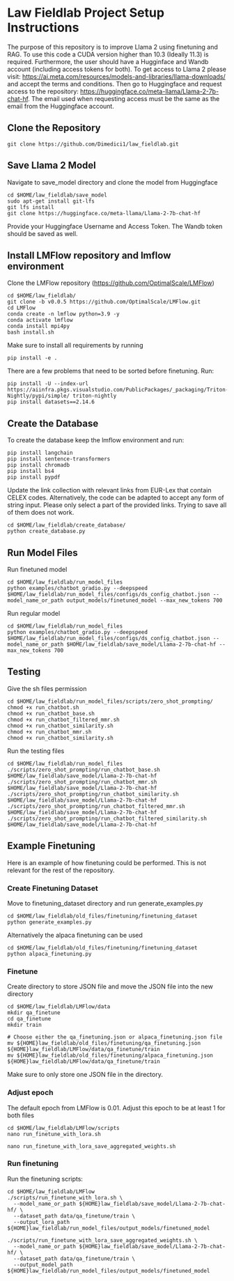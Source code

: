 # Law Fieldlab Project Setup Instructions
The purpose of this repository is to improve Llama 2 using finetuning and RAG. To use this code a CUDA version higher than 10.3 (Ideally 11.3) is required. Furthermore, the user should have a Hugginface and Wandb account (including access tokens for both). To get access to Llama 2 please visit: https://ai.meta.com/resources/models-and-libraries/llama-downloads/ and accept the terms and conditions. Then go to Huggingface and request access to the repository: https://huggingface.co/meta-llama/Llama-2-7b-chat-hf. The email used when requesting access must be the same as the email from the Huggingface account.


## Clone the Repository
```
git clone https://github.com/Dimedici1/law_fieldlab.git
```

## Save Llama 2 Model
Navigate to save_model directory and clone the model from Huggingface
```
cd $HOME/law_fieldlab/save_model
sudo apt-get install git-lfs
git lfs install
git clone https://huggingface.co/meta-llama/Llama-2-7b-chat-hf

```
Provide your Huggingface Username and Access Token. The Wandb token should be saved as well.

## Install LMFlow repository and lmflow environment
Clone the LMFlow repository (https://github.com/OptimalScale/LMFlow)
```
cd $HOME/law_fieldlab/
git clone -b v0.0.5 https://github.com/OptimalScale/LMFlow.git
cd LMFlow
conda create -n lmflow python=3.9 -y
conda activate lmflow
conda install mpi4py
bash install.sh

```

Make sure to install all requirements by running
```
pip install -e .
```
There are a few problems that need to be sorted before finetuning. Run:

```
pip install -U --index-url https://aiinfra.pkgs.visualstudio.com/PublicPackages/_packaging/Triton-Nightly/pypi/simple/ triton-nightly
pip install datasets==2.14.6

```

## Create the Database
To create the database keep the lmflow environment and run:
```
pip install langchain
pip install sentence-transformers
pip install chromadb
pip install bs4
pip install pypdf

```

Update the link collection with relevant links from EUR-Lex that contain CELEX codes. Alternatively, the code can be adapted to accept any form of string input. Please only select a part of the provided links. Trying to save all of them does not work.
```
cd $HOME/law_fieldlab/create_database/
python create_database.py
```
## Run Model Files
Run finetuned model
```
cd $HOME/law_fieldlab/run_model_files
python examples/chatbot_gradio.py --deepspeed $HOME/law_fieldlab/run_model_files/configs/ds_config_chatbot.json --model_name_or_path output_models/finetuned_model --max_new_tokens 700
```
Run regular model
```
cd $HOME/law_fieldlab/run_model_files
python examples/chatbot_gradio.py --deepspeed $HOME/law_fieldlab/run_model_files/configs/ds_config_chatbot.json --model_name_or_path $HOME/law_fieldlab/save_model/Llama-2-7b-chat-hf --max_new_tokens 700

```

## Testing

Give the sh files permission
```
cd $HOME/law_fieldlab/run_model_files/scripts/zero_shot_prompting/
chmod +x run_chatbot.sh
chmod +x run_chatbot_base.sh
chmod +x run_chatbot_filtered_mmr.sh
chmod +x run_chatbot_similarity.sh
chmod +x run_chatbot_mmr.sh
chmod +x run_chatbot_similarity.sh

```
Run the testing files
```
cd $HOME/law_fieldlab/run_model_files
./scripts/zero_shot_prompting/run_chatbot_base.sh $HOME/law_fieldlab/save_model/Llama-2-7b-chat-hf
./scripts/zero_shot_prompting/run_chatbot_mmr.sh $HOME/law_fieldlab/save_model/Llama-2-7b-chat-hf
./scripts/zero_shot_prompting/run_chatbot_similarity.sh $HOME/law_fieldlab/save_model/Llama-2-7b-chat-hf
./scripts/zero_shot_prompting/run_chatbot_filtered_mmr.sh $HOME/law_fieldlab/save_model/Llama-2-7b-chat-hf
./scripts/zero_shot_prompting/run_chatbot_filtered_similarity.sh $HOME/law_fieldlab/save_model/Llama-2-7b-chat-hf

```

## Example Finetuning

Here is an example of how finetuning could be performed. This is not relevant for the rest of the repository.

### Create Finetuning Dataset
Move to finetuning_dataset directory and run generate_examples.py
```
cd $HOME/law_fieldlab/old_files/finetuning/finetuning_dataset
python generate_examples.py
```
Alternatively the alpaca finetuning can be used
```
cd $HOME/law_fieldlab/old_files/finetuning/finetuning_dataset
python alpaca_finetuning.py
```

### Finetune
Create directory to store JSON file and move the JSON file into the new directory
```
cd $HOME/law_fieldlab/LMFlow/data
mkdir qa_finetune
cd qa_finetune
mkdir train

# Choose either the qa_finetuning.json or alpaca_finetuning.json file
mv ${HOME}law_fieldlab/old_files/finetuning/qa_finetuning.json ${HOME}law_fieldlab/LMFlow/data/qa_finetune/train
mv ${HOME}law_fieldlab/old_files/finetuning/alpaca_finetuning.json ${HOME}law_fieldlab/LMFlow/data/qa_finetune/train
```
Make sure to only store one JSON file in the directory.

### Adjust epoch
The default epoch from LMFlow is 0.01. Adjust this epoch to be at least 1 for both files
```
cd $HOME/law_fieldlab/LMFlow/scripts
nano run_finetune_with_lora.sh
```
```
nano run_finetune_with_lora_save_aggregated_weights.sh
```
### Run finetuning
Run the finetuning scripts:
```
cd $HOME/law_fieldlab/LMFlow
./scripts/run_finetune_with_lora.sh \
  --model_name_or_path ${HOME}law_fieldlab/save_model/Llama-2-7b-chat-hf/ \
  --dataset_path data/qa_finetune/train \
  --output_lora_path ${HOME}law_fieldlab/run_model_files/output_models/finetuned_model

./scripts/run_finetune_with_lora_save_aggregated_weights.sh \
  --model_name_or_path ${HOME}law_fieldlab/save_model/Llama-2-7b-chat-hf/ \
  --dataset_path data/qa_finetune/train \
  --output_model_path ${HOME}law_fieldlab/run_model_files/output_models/finetuned_model
```
